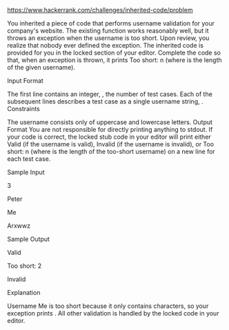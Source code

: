 https://www.hackerrank.com/challenges/inherited-code/problem

You inherited a piece of code that performs username validation for your company's website. The existing function works reasonably well, but it throws an exception when the username is too short. Upon review, you realize that nobody ever defined the exception.
The inherited code is provided for you in the locked section of your editor. Complete the code so that, when an exception is thrown, it prints Too short: n (where  is the length of the given username).

Input Format

The first line contains an integer, , the number of test cases. 
Each of the  subsequent lines describes a test case as a single username string, .
Constraints


The username consists only of uppercase and lowercase letters.
Output Format
You are not responsible for directly printing anything to stdout. If your code is correct, the locked stub code in your editor will print either Valid (if the username is valid), Invalid (if the username is invalid), or Too short: n (where  is the length of the too-short username) on a new line for each test case.

Sample Input

3

Peter

Me

Arxwwz

Sample Output

Valid

Too short: 2

Invalid

Explanation

Username Me is too short because it only contains  characters, so your exception prints . 
All other validation is handled by the locked code in your editor.
